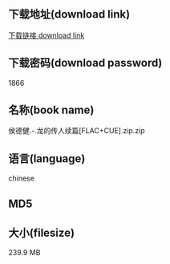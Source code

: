 ## 下载地址(download link)
[下载链接 download link](https://voluble-croquembouche-d321dc.netlify.app/?s=%E4%BE%AF%E5%BE%B7%E5%81%A5.-.%E9%BE%99%E7%9A%84%E4%BC%A0%E4%BA%BA%E7%BB%AD%E7%AF%87%5BFLAC%2BCUE%5D.zip)

## 下载密码(download password)
1866

## 名称(book name)
侯德健.-.龙的传人续篇[FLAC+CUE].zip.zip

## 语言(language)
chinese

## MD5


## 大小(filesize)
239.9 MB
